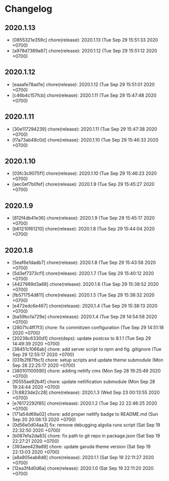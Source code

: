 # Changelog

## 2020.1.13

- [0855321e359c] chore(release): 2020.1.13 (Tue Sep 29 15:51:33 2020 +0700)
- [a978d7389a87] chore(release): 2020.1.12 (Tue Sep 29 15:51:12 2020 +0700)

## 2020.1.12

- [eaaafe78ad1e] chore(release): 2020.1.12 (Tue Sep 29 15:51:01 2020 +0700)
- [c46b4c157fcb] chore(release): 2020.1.11 (Tue Sep 29 15:47:48 2020 +0700)

## 2020.1.11

- [30e117294239] chore(release): 2020.1.11 (Tue Sep 29 15:47:38 2020 +0700)
- [f7a73ab48c0d] chore(release): 2020.1.10 (Tue Sep 29 15:46:33 2020 +0700)

## 2020.1.10

- [03fc3c9075f1] chore(release): 2020.1.10 (Tue Sep 29 15:46:23 2020 +0700)
- [aec0ef7b0fef] chore(release): 2020.1.9 (Tue Sep 29 15:45:27 2020 +0700)

## 2020.1.9

- [812f4db41e36] chore(release): 2020.1.9 (Tue Sep 29 15:45:17 2020 +0700)
- [b61210f61210] chore(release): 2020.1.8 (Tue Sep 29 15:44:04 2020 +0700)

## 2020.1.8

- [5eaf6e1dadb7] chore(release): 2020.1.8 (Tue Sep 29 15:43:56 2020 +0700)
- [5d3ef7373cf1] chore(release): 2020.1.7 (Tue Sep 29 15:40:12 2020 +0700)
- [4427989d3a68] chore(release): 2020.1.6 (Tue Sep 29 15:38:52 2020 +0700)
- [fb571754d811] chore(release): 2020.1.5 (Tue Sep 29 15:38:32 2020 +0700)
- [e472edc6e467] chore(release): 2020.1.4 (Tue Sep 29 15:38:13 2020 +0700)
- [ba59bcfa729e] chore(release): 2020.1.4 (Tue Sep 29 14:54:58 2020 +0700)
- [28071c4ff7f3] chore: fix commitizen configuration (Tue Sep 29 14:51:18 2020 +0700)
- [20238c6330d1] chore(deps): update postcss to 8.1.1 (Tue Sep 29 14:49:39 2020 +0700)
- [38451c1066ab] chore: add server script to npm and fig .gitignore (Tue Sep 29 12:55:17 2020 +0700)
- [031b2f87fbc1] chore: setup scripts and update theme submodule (Mon Sep 28 22:25:17 2020 +0700)
- [380101100590] chore: adding netlify cms (Mon Sep 28 19:25:49 2020 +0700)
- [f0555ae92b4f] chore: update netlification submodule (Mon Sep 28 19:24:44 2020 +0700)
- [7c8823de2c28] chore(release): 2020.1.3 (Wed Sep 23 00:13:55 2020 +0700)
- [e76172292f85] chore(release): 2020.1.2 (Tue Sep 22 22:46:25 2020 +0700)
- [171a54d69a02] chore: add proper netlify badge to README.md (Sun Sep 20 20:06:13 2020 +0700)
- [0d56e0d04aa3] fix: remove debugging algolia runs script (Sat Sep 19 22:32:50 2020 +0700)
- [b087efa2da83] chore: fix path to git repo in package.json (Sat Sep 19 22:27:21 2020 +0700)
- [393aee429a89] chore: update garuda theme version (Sat Sep 19 22:13:03 2020 +0700)
- [a8a905eab8d8] chore(release): 2020.1.1 (Sat Sep 19 22:11:27 2020 +0700)
- [12ea3f4d0d6a] chore(release): 2020.1.0 (Sat Sep 19 22:11:20 2020 +0700)
